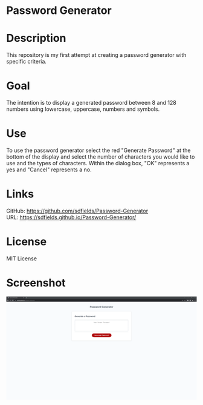 # Password Generator

# Description
This repository is my first attempt at creating a password generator with specific criteria.

# Goal
The intention is to display a generated password between 8 and 128 numbers using lowercase, uppercase, numbers and symbols.

# Use
To use the password generator select the red "Generate Password" at the bottom of the display and select the number of characters you would like to use and the types of characters. Within the dialog box, "OK" represents a yes and "Cancel" represents a no.

# Links
GitHub: https://github.com/sdfields/Password-Generator  
URL: https://sdfields.github.io/Password-Generator/  

# License
MIT License

# Screenshot

!["Password Generator Screenshot"](images/Password-Generator-Image.png)
